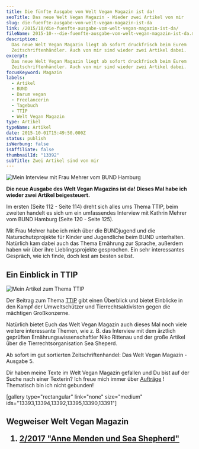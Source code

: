 ```yaml
---
title: Die fünfte Ausgabe vom Welt Vegan Magazin ist da!
seoTitle: Das neue Welt Vegan Magazin - Wieder zwei Artikel von mir
slug: die-fuenfte-ausgabe-vom-welt-vegan-magazin-ist-da
link: /2015/10/die-fuenfte-ausgabe-vom-welt-vegan-magazin-ist-da/
fileName: 2015-10---die-fuenfte-ausgabe-vom-welt-vegan-magazin-ist-da.md
description:
  Das neue Welt Vegan Magazin liegt ab sofort druckfrisch beim Eurem
  Zeitschriftenhändler. Auch von mir sind wieder zwei Artikel dabei.
excerpt:
  Das neue Welt Vegan Magazin liegt ab sofort druckfrisch beim Eurem
  Zeitschriftenhändler. Auch von mir sind wieder zwei Artikel dabei.
focusKeyword: Magazin
labels:
  - Artikel
  - BUND
  - Darum vegan
  - Freelancerin
  - Tagebuch
  - TTIP
  - Welt Vegan Magazin
type: Artikel
typeName: Artikel
date: 2015-10-01T15:49:50.000Z
status: publish
isWerbung: false
isAffiliate: false
thumbnailId: "13392"
subTitle: Zwei Artikel sind von mir
---
```


![Mein Interview mit Frau Mehrer vom BUND Hamburg](http://cardamonchai.com/wp-content/uploads/2015/12/23561697616_a4fe3f4373_z-640x427.jpg "Mein Interview mit Frau Mehrer vom BUND Hamburg")

<strong>Die neue Ausgabe des Welt Vegan Magazins ist da! Dieses Mal habe ich
wieder zwei Artikel beigesteuert.</strong>

Im ersten (Seite 112 - Seite 114) dreht sich alles ums Thema TTIP, beim zweiten
handelt es sich um ein umfassendes Interview mit Kathrin Mehrer vom BUND Hamburg
(Seite 120 - Seite 125).

Mit Frau Mehrer habe ich mich über die BUNDjugend und die Naturschutzprojekte
für Kinder und Jugendliche beim BUND unterhalten. Natürlich kam dabei auch das
Thema Ernährung zur Sprache, außerdem haben wir über ihre Lieblingsprojekte
gesprochen. Ein sehr interessantes Gespräch, wie ich finde, doch lest am besten
selbst.

## Ein Einblick in TTIP

![Mein Artikel zum Thema TTIP](http://cardamonchai.com/wp-content/uploads/2015/12/23587734615_889ec5ec80_z-640x427.jpg "Mein Artikel zum Thema TTIP")

Der Beitrag zum Thema [TTIP](/2015/02/veganer-sind-unglaublich-kreativ/) gibt
einen Überblick und bietet Einblicke in den Kampf der Umweltschützer und
Tierrechtsaktivisten gegen die mächtigen Großkonzerne.

Natürlich bietet Euch das Welt Vegan Magazin auch dieses Mal noch viele weitere
interessante Themen, wie z. B. das Interview mit dem ärztlich geprüften
Ernährungswissenschaftler Niko Rittenau und der große Artikel über die
Tierrechtsorganisation Sea Sheperd.

Ab sofort im gut sortierten Zeitschriftenhandel: Das Welt Vegan Magazin -
Ausgabe 5.

Dir haben meine Texte im Welt Vegan Magazin gefallen und Du bist auf der Suche
nach einer Texterin? Ich freue mich immer über
[Aufträge](mailto:info@cardamonchai.com) ! Thematisch bin ich nicht gebunden!

[gallery type="rectangular" link="none" size="medium"
ids="13393,13394,13392,13395,13390,13391"]

## Wegweiser Welt Vegan Magazin<ol><li> [2/2017 "Anne Menden und Sea Shepherd"](/2015/04/mein-erster-artikel-im-welt-vegan-magazin/) </li></ol><span style="border-radius: 2px; text-indent: 20px; width: auto; padding: 0px 4px 0px 0px; text-align: center; font: bold 11px/20px 'Helvetica Neue',Helvetica,sans-serif; color: #ffffff; background: #bd081c  no-repeat scroll 3px 50% / 14px 14px; position: absolute; opacity: 1; z-index: 8675309; display: none; cursor: pointer; top: 605px; left: 1016px;">Merken</span>
